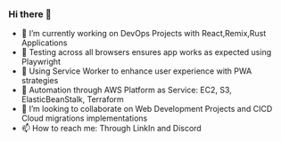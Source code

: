 ### Hi there 👋

- 🔭 I’m currently working on DevOps Projects with React,Remix,Rust Applications
- 🔭 Testing across all browsers ensures app works as expected using Playwright
- 🔭 Using Service Worker to enhance user experience with PWA strategies
- 🔭 Automation through AWS Platform as Service: EC2, S3, ElasticBeanStalk, Terraform
- 👯 I’m looking to collaborate on Web Development Projects and CICD Cloud migrations implementations
- 📫 How to reach me: Through LinkIn and Discord

<!--
**sierratrading/sierratrading** is a ✨ _special_ ✨ repository because its `README.md` (this file) appears on your GitHub profile.

Here are some ideas to get you started:

- 🔭 I’m currently working on ...
- 🌱 I’m currently learning ...
- 👯 I’m looking to collaborate on ...
- 🤔 I’m looking for help with ...
- 💬 Ask me about ...
- 📫 How to reach me: ...
- 😄 Pronouns: ...
- ⚡ Fun fact: ...
-->

